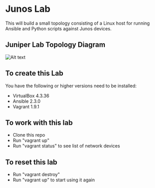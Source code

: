 # Junos Lab
This will build a small topology consisting of a Linux host for running Ansible and Python scripts against Junos devices.

## Juniper Lab Topology Diagram
![Alt text](https://uc72eac2d9dfc29c95992e47b111.previews.dropboxusercontent.com/p/thumb/AAK_2J0QwDGcFX1XdAiYhn26Mt3RP8khSiL0RyeQKF6nymfvgITrhCNVt4zVuf5BOfbsloLxgejDnUiiw746Pr48D6FoKs_jBgblsz5bhzctdEeo1L6AtPdVZXPzdFGekLS5v5LXlWdHKx1nteqLVfWRREriKa53H5E1hZXPD_x1hIxyUfD4pOw6h7jQNmGwHBWX-JFXzYnqHNjQwY-pvvloCOlgyV7tUdahhfunPNb3FQ/p.png?size=1600x1200&size_mode=3 "Juniper Virtual Lab")

## To create this Lab
You have the following or higher versions need to be  installed:
* VirtualBox 4.3.36 
* Ansible 2.3.0
* Vagrant 1.9.1

## To work with this lab
* Clone this repo
* Run "vagrant up"
* Run "vagrant status" to see list of network devices

## To reset this lab 
* Run "vagrant destroy"
* Run "vagrant up" to start using it again

